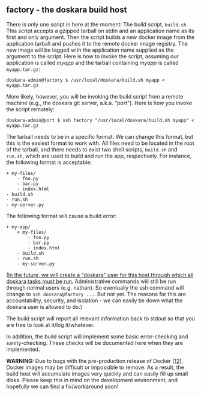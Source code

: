 ## factory - the doskara build host

There is only one script in here at the moment: The build script, `build.sh`. This script accepts a gzipped tarball on stdin and an application name as its first and only argument. Then the script builds a new docker image from the application tarball and pushes it to the remote docker image registry. The new image will be tagged with the application name supplied as the argument to the script. Here is how to invoke the script, assuming our application is called *myapp* and the tarball containing *myapp* is called `myapp.tar.gz`:

    doskara-admin@factory $ /usr/local/doskara/build.sh myapp < myapp.tar.gz

More likely, however, you will be invoking the build script from a remote machine (e.g., the doskara git server, a.k.a. "port"). Here is how you invoke the script remotely:

    doskara-admin@port $ ssh factory "/usr/local/doskara/build.sh myapp" < myapp.tar.gz

The tarball needs to be in a specific format.  We can change this format, but this is the easiest format to work with.  All files need to be located in the root of the tarball, and there needs to exist two shell scripts, `build.sh` and `run.sh`, which are used to build and run the app, respectively.  For instance, the following format is acceptable:

    + my-files/
        - foo.py
        - bar.py
        - index.html
    - build.sh
    - run.sh
    - my-server.py

The following format will cause a build error:

    + my-app/
        + my-files/
            - foo.py
            - bar.py
            - index.html
        - build.sh
        - run.sh
        - my-server.py

([In the future, we will create a "doskara" user for this host through which all doskara tasks must be run.](../blueprint/todo.md)  Administrative commands will still be run through normal users (e.g. nathan).  So eventually the ssh command will change to `ssh doskara@factory ...`.  But not yet.  The reasons for this are accountability, security, and isolation - we can easily tie down what the doskara user is allowed to do.)

The build script will report all relevant information back to stdout so that you are free to look at it/log it/whatever.

In addition, the build script will implement some basic error-checking and sanity-checking. These checks will be documented here when they are implemented.

**WARNING:** Due to bugs with the pre-production release of Docker ([1](https://github.com/dotcloud/docker/issues/2714)[2](https://github.com/dotcloud/docker/issues/4429#issuecomment-41740359)), Docker images may be difficult or impossible to remove.  As a result, the build host will accumulate images very quickly and can easily fill up small disks.  Please keep this in mind on the development environment, and hopefully we can find a fix/workaround soon!
